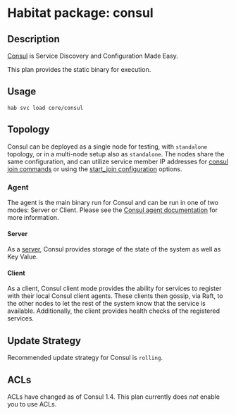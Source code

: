 # Habitat package: consul

## Description

[Consul](1) is Service Discovery and Configuration Made Easy.

This plan provides the static binary for execution.

## Usage

```
hab svc load core/consul
```

## Topology

Consul can be deployed as a single node for testing, with `standalone` topology, or in a multi-node setup also as `standalone`. The nodes share the same configuration, and can utilize service member IP addresses for [consul join commands](2) or using the [start_join configuration](2) options.

### Agent
The agent is the main binary run for Consul and can be run in one of two modes:
Server or Client. Please see the [Consul agent documentation](3) for more information.

#### Server
As a [server](3), Consul provides storage of the state of the system as well as Key
Value.

#### Client
As a client, Consul client mode provides the ability for services to register
with their local Consul client agents. These clients then gossip, via Raft,
to the other nodes to let the rest of the system know that the service is
available. Additionally, the client provides health checks of the registered
services.

## Update Strategy

Recommended update strategy for Consul is `rolling`.

## ACLs

ACLs have changed as of Consul 1.4. This plan currently does _not_ enable you
to use ACLs.

[1]: https://consul.io
[2]: https://www.consul.io/docs/guides/bootstrapping.html
[3]: https://www.consul.io/docs/agent/basics.html
